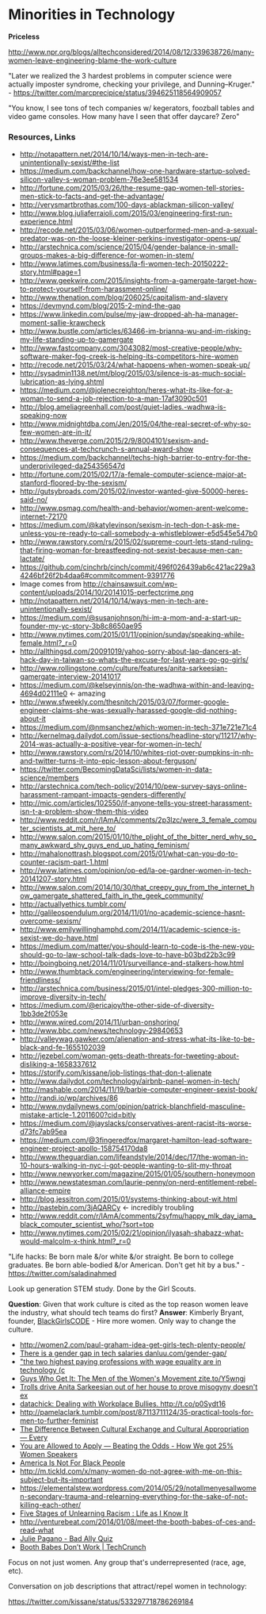 # Minorities in Technology

**Priceless**

http://www.npr.org/blogs/alltechconsidered/2014/08/12/339638726/many-women-leave-engineering-blame-the-work-culture

"Later we realized the 3 hardest problems in computer science were actually imposter syndrome, checking your privilege, and Dunning–Kruger." - https://twitter.com/marcprecipice/status/394625118564909057

"You know, I see tons of tech companies w/ kegerators, foozball tables and video game consoles. How many have I seen that offer daycare? Zero"

### Resources, Links

* http://notapattern.net/2014/10/14/ways-men-in-tech-are-unintentionally-sexist/#the-list
* https://medium.com/backchannel/how-one-hardware-startup-solved-silicon-valley-s-woman-problem-76e3ee581534
* http://fortune.com/2015/03/26/the-resume-gap-women-tell-stories-men-stick-to-facts-and-get-the-advantage/
* http://verysmartbrothas.com/100-days-ablackman-silicon-valley/
* http://www.blog.juliaferraioli.com/2015/03/engineering-first-run-experience.html
* http://recode.net/2015/03/06/women-outperformed-men-and-a-sexual-predator-was-on-the-loose-kleiner-perkins-investigator-opens-up/
* http://arstechnica.com/science/2015/04/gender-balance-in-small-groups-makes-a-big-difference-for-women-in-stem/
* http://www.latimes.com/business/la-fi-women-tech-20150222-story.html#page=1
* http://www.geekwire.com/2015/insights-from-a-gamergate-target-how-to-protect-yourself-from-harassment-online/
* http://www.thenation.com/blog/206025/capitalism-and-slavery
* https://devmynd.com/blog/2015-2-mind-the-gap
* https://www.linkedin.com/pulse/my-jaw-dropped-ah-ha-manager-moment-sallie-krawcheck
* http://www.bustle.com/articles/63466-im-brianna-wu-and-im-risking-my-life-standing-up-to-gamergate
* http://www.fastcompany.com/3043082/most-creative-people/why-software-maker-fog-creek-is-helping-its-competitors-hire-women
* http://recode.net/2015/03/24/what-happens-when-women-speak-up/
* http://sysadmin1138.net/mt/blog/2015/03/silence-is-as-much-social-lubrication-as-lying.shtml
* https://medium.com/@jolenecreighton/heres-what-its-like-for-a-woman-to-send-a-job-rejection-to-a-man-17af3090c501
* http://blog.ameliagreenhall.com/post/quiet-ladies.-wadhwa-is-speaking-now
* http://www.midnightdba.com/Jen/2015/04/the-real-secret-of-why-so-few-women-are-in-it/
* http://www.theverge.com/2015/2/9/8004101/sexism-and-consequences-at-techcrunch-s-annual-award-show
* https://medium.com/backchannel/techs-high-barrier-to-entry-for-the-underprivileged-da254356547d
* http://fortune.com/2015/02/17/a-female-computer-science-major-at-stanford-floored-by-the-sexism/
* http://gutsybroads.com/2015/02/investor-wanted-give-50000-heres-said-no/
* http://www.psmag.com/health-and-behavior/women-arent-welcome-internet-72170
* https://medium.com/@katylevinson/sexism-in-tech-don-t-ask-me-unless-you-re-ready-to-call-somebody-a-whistleblower-e5d545e547b0
* http://www.rawstory.com/rs/2015/02/supreme-court-lets-stand-ruling-that-firing-woman-for-breastfeeding-not-sexist-because-men-can-lactate/
* https://github.com/cinchrb/cinch/commit/496f026439ab6c421ac229a34246bf26f2b4daa6#commitcomment-9391776
* Image comes from http://chainsawsuit.com/wp-content/uploads/2014/10/20141015-perfectcrime.png
* http://notapattern.net/2014/10/14/ways-men-in-tech-are-unintentionally-sexist/
* https://medium.com/@susanjohnson/hi-im-a-mom-and-a-start-up-founder-my-yc-story-3b8c8650ae95
* http://www.nytimes.com/2015/01/11/opinion/sunday/speaking-while-female.html?_r=0
* http://allthingsd.com/20091019/yahoo-sorry-about-lap-dancers-at-hack-day-in-taiwan-so-whats-the-excuse-for-last-years-go-go-girls/
* http://www.rollingstone.com/culture/features/anita-sarkeesian-gamergate-interview-20141017
* https://medium.com/@kelseyinnis/on-the-wadhwa-within-and-leaving-4694d02111e0 <- amazing
* http://www.sfweekly.com/thesnitch/2015/03/07/former-google-engineer-claims-she-was-sexually-harassed-google-did-nothing-about-it
* https://medium.com/@nmsanchez/which-women-in-tech-371e721e71c4
* http://kernelmag.dailydot.com/issue-sections/headline-story/11217/why-2014-was-actually-a-positive-year-for-women-in-tech/
* http://www.rawstory.com/rs/2014/10/whites-riot-over-pumpkins-in-nh-and-twitter-turns-it-into-epic-lesson-about-ferguson/
* https://twitter.com/BecomingDataSci/lists/women-in-data-science/members
* http://arstechnica.com/tech-policy/2014/10/pew-survey-says-online-harassment-rampant-impacts-genders-differently/
* http://mic.com/articles/102550/if-anyone-tells-you-street-harassment-isn-t-a-problem-show-them-this-video
* http://www.reddit.com/r/IAmA/comments/2p3lzc/were_3_female_computer_scientists_at_mit_here_to/
* http://www.salon.com/2015/01/10/the_plight_of_the_bitter_nerd_why_so_many_awkward_shy_guys_end_up_hating_feminism/
* http://mahalonottrash.blogspot.com/2015/01/what-can-you-do-to-counter-racism-part-1.html
* http://www.latimes.com/opinion/op-ed/la-oe-gardner-women-in-tech-20141207-story.html
* http://www.salon.com/2014/10/30/that_creepy_guy_from_the_internet_how_gamergate_shattered_faith_in_the_geek_community/
* http://actuallyethics.tumblr.com/
* http://galileospendulum.org/2014/11/01/no-academic-science-hasnt-overcome-sexism/
* http://www.emilywillinghamphd.com/2014/11/academic-science-is-sexist-we-do-have.html
* https://medium.com/matter/you-should-learn-to-code-is-the-new-you-should-go-to-law-school-talk-dads-love-to-have-b03bd22b3c99
* http://boingboing.net/2014/11/01/surveillance-and-stalkers-how.html
* http://www.thumbtack.com/engineering/interviewing-for-female-friendliness/
* http://arstechnica.com/business/2015/01/intel-pledges-300-million-to-improve-diversity-in-tech/
* https://medium.com/@ericajoy/the-other-side-of-diversity-1bb3de2f053e
* http://www.wired.com/2014/11/urban-onshoring/
* http://www.bbc.com/news/technology-29840653
* http://valleywag.gawker.com/alienation-and-stress-what-its-like-to-be-black-and-fe-1655102039
* http://jezebel.com/woman-gets-death-threats-for-tweeting-about-disliking-a-1658337612
* https://storify.com/kissane/job-listings-that-don-t-alienate
* http://www.dailydot.com/technology/airbnb-panel-women-in-tech/
* http://mashable.com/2014/11/19/barbie-computer-engineer-sexist-book/
* http://randi.io/wp/archives/86
* http://www.nydailynews.com/opinion/patrick-blanchfield-masculine-mistake-article-1.2011600?cid=bitly
* https://medium.com/@jayslacks/conservatives-arent-racist-its-worse-d73fc7ab95ea
* https://medium.com/@3fingeredfox/margaret-hamilton-lead-software-engineer-project-apollo-158754170da8
* http://www.theguardian.com/lifeandstyle/2014/dec/17/the-woman-in-10-hours-walking-in-nyc-i-got-people-wanting-to-slit-my-throat
* http://www.newyorker.com/magazine/2015/01/05/southern-honeymoon
* http://www.newstatesman.com/laurie-penny/on-nerd-entitlement-rebel-alliance-empire
* http://blog.jessitron.com/2015/01/systems-thinking-about-wit.html
* http://pastebin.com/3jAQARCy <- incredibly troubling
* http://www.reddit.com/r/IAmA/comments/2syfmu/happy_mlk_day_iama_black_computer_scientist_who/?sort=top
* http://www.nytimes.com/2015/02/21/opinion/ilyasah-shabazz-what-would-malcolm-x-think.html?_r=0



"Life hacks: Be born male &/or white &/or straight. Be born to college graduates. Be born able-bodied &/or American. Don't get hit by a bus." - https://twitter.com/saladinahmed

Look up generation STEM study. Done by the Girl Scouts.

**Question**: Given that work culture is cited as the top reason women leave the industry, what should tech teams do first?
**Answer**: Kimberly Bryant, founder, [BlackGirlsCODE](http://www.blackgirlscode.com/) - Hire more women. Only way to change the culture.


<ul>
<li><a href="http://women2.com/paul-graham-idea-get-girls-tech-plenty-people/" time_added="1388615506" tags="">http://women2.com/paul-graham-idea-get-girls-tech-plenty-people/</a></li>
<li><a href="http://danluu.com/gender-gap/" time_added="1394486500" tags="">There is a gender gap in tech salaries danluu.com/gender-gap/</a></li>
<li><a href="http://qz.com/182977/there-is-no-gender-gap-in-tech-salaries/#/h/51099,4/" time_added="1393871823" tags="">"the two highest paying professions with wage equality are in technology (c</a></li>
<li><a href="http://zite.to/Y5wngj" time_added="1363057591" tags="">Guys Who Get It: The Men of the Women's Movement zite.to/Y5wngj</a></li>
<li><a href="http://www.theverge.com/2014/8/27/6075179/anita-sarkeesian-says-she-was-driven-out-of-house-by-threats" time_added="1409209191" tags="">Trolls drive Anita Sarkeesian out of her house to prove misogyny doesn't ex</a></li>
<li><a href="http://t.co/p0Sydt16" time_added="1349698560" tags="">datachick: Dealing with Workplace Bullies. http://t.co/p0Sydt16</a></li>
<li><a href="http://pamelaclark.tumblr.com/post/87113711124/35-practical-tools-for-men-to-further-feminist" time_added="1401311638" tags="">http://pamelaclark.tumblr.com/post/87113711124/35-practical-tools-for-men-to-further-feminist</a></li>
<li><a href="http://everydayfeminism.com/2013/09/cultural-exchange-and-cultural-appropriation/" time_added="1394628407" tags="">The Difference Between Cultural Exchange and Cultural Appropriation — Every</a></li>
<li><a href="http://allowedtoapply.tumblr.com/post/78021781605/beating-the-odds-how-we-got-25-women-speakers-for" time_added="1393530793" tags="">You are Allowed to Apply — Beating the Odds - How We got 25% Women Speakers</a></li>
<li><a href="http://theconcourse.deadspin.com/america-is-not-for-black-people-1620169913/+GregHoward1" time_added="1407903375" tags="">America Is Not For Black People</a></li>
<li><a href="http://m.tickld.com/x/many-women-do-not-agree-with-me-on-this-subject-but-its-important" time_added="1406840773" tags="">http://m.tickld.com/x/many-women-do-not-agree-with-me-on-this-subject-but-its-important</a></li>
<li><a href="https://elementalstew.wordpress.com/2014/05/29/notallmenyesallwomen-secondary-trauma-and-relearning-everything-for-the-sake-of-not-killing-each-other/" time_added="1401473432" tags="">https://elementalstew.wordpress.com/2014/05/29/notallmenyesallwomen-secondary-trauma-and-relearning-everything-for-the-sake-of-not-killing-each-other/</a></li>
<li><a href="http://kronda.com/five-stages-of-unlearning-racism#stage-3-someone-teach-me" time_added="1405982590" tags="">Five Stages of Unlearning Racism : Life as I Know It</a></li>
<li><a href="http://venturebeat.com/2014/01/08/meet-the-booth-babes-of-ces-and-read-what-they-really-think-about-attendees/" time_added="1389208541" tags="">http://venturebeat.com/2014/01/08/meet-the-booth-babes-of-ces-and-read-what</a></li>
<li><a href="http://juliepagano.com/blog/2014/02/26/bad-ally-quiz/" time_added="1393619680" tags="">Julie Pagano - Bad Ally Quiz</a></li>
<li><a href="http://techcrunch.com/2014/01/13/booth-babes-dont-convert/" time_added="1389765884" tags="">Booth Babes Don’t Work | TechCrunch</a></li>
</ul>

Focus on not just women. Any group that's underrepresented (race, age, etc).


Conversation on job descriptions that attract/repel women in technology:

https://twitter.com/kissane/status/533297718786269184

